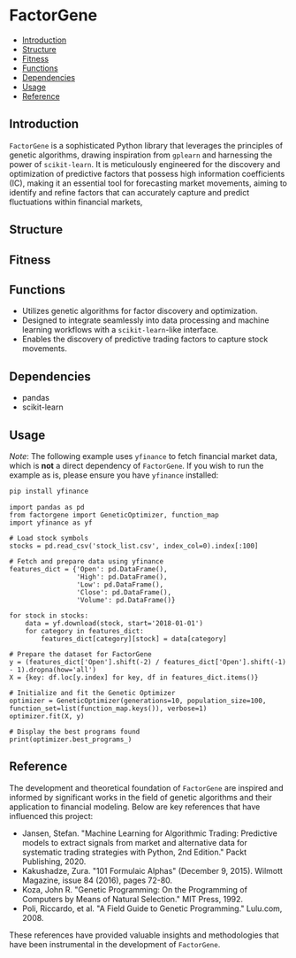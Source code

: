 # FactorGene

<!--ts-->
* [Introduction](#introduction)
* [Structure](#structure)
* [Fitness](#fitness)
* [Functions](#functions)
* [Dependencies](#dependencies)
* [Usage](#usage)
* [Reference](#reference)
<!--te-->

## **Introduction**

`FactorGene` is a sophisticated Python library that leverages the principles of genetic algorithms, drawing inspiration from `gplearn` and harnessing the power of `scikit-learn`. It is meticulously engineered for the discovery and optimization of predictive factors that possess high information coefficients (IC), making it an essential tool for forecasting market movements, aiming to identify and refine factors that can accurately capture and predict fluctuations within financial markets,

## **Structure**

## **Fitness**

## **Functions**

- Utilizes genetic algorithms for factor discovery and optimization.
- Designed to integrate seamlessly into data processing and machine learning workflows with a `scikit-learn`-like interface.
- Enables the discovery of predictive trading factors to capture stock movements.


## **Dependencies**

- pandas
- scikit-learn

## **Usage**
*Note*: The following example uses `yfinance` to fetch financial market data, which is **not** a direct dependency of `FactorGene`. If you wish to run the example as is, please ensure you have `yfinance` installed:

```bash
pip install yfinance
```

```
import pandas as pd
from factorgene import GeneticOptimizer, function_map
import yfinance as yf

# Load stock symbols
stocks = pd.read_csv('stock_list.csv', index_col=0).index[:100]

# Fetch and prepare data using yfinance
features_dict = {'Open': pd.DataFrame(),
                 'High': pd.DataFrame(),
                 'Low': pd.DataFrame(),
                 'Close': pd.DataFrame(),
                 'Volume': pd.DataFrame()}

for stock in stocks:
    data = yf.download(stock, start='2018-01-01')
    for category in features_dict:
        features_dict[category][stock] = data[category]

# Prepare the dataset for FactorGene
y = (features_dict['Open'].shift(-2) / features_dict['Open'].shift(-1) - 1).dropna(how='all')
X = {key: df.loc[y.index] for key, df in features_dict.items()}

# Initialize and fit the Genetic Optimizer
optimizer = GeneticOptimizer(generations=10, population_size=100, function_set=list(function_map.keys()), verbose=1)
optimizer.fit(X, y)

# Display the best programs found
print(optimizer.best_programs_)
```

## **Reference**


The development and theoretical foundation of `FactorGene` are inspired and informed by significant works in the field of genetic algorithms and their application to financial modeling. Below are key references that have influenced this project:

- Jansen, Stefan. "Machine Learning for Algorithmic Trading: Predictive models to extract signals from market and alternative data for systematic trading strategies with Python, 2nd Edition." Packt Publishing, 2020.
- Kakushadze, Zura. "101 Formulaic Alphas" (December 9, 2015). Wilmott Magazine, issue 84 (2016), pages 72-80.
- Koza, John R. "Genetic Programming: On the Programming of Computers by Means of Natural Selection." MIT Press, 1992. 
- Poli, Riccardo, et al. "A Field Guide to Genetic Programming." Lulu.com, 2008.
  
These references have provided valuable insights and methodologies that have been instrumental in the development of `FactorGene`.
